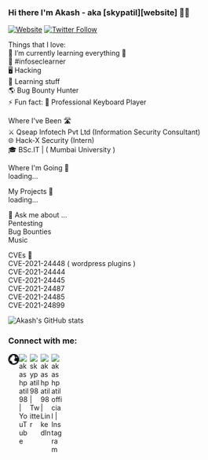 ### Hi there I'm Akash - aka [skypatil][website] 👋👋 <br />

[![Website](https://img.shields.io/website?label=akashpatil.me&style=for-the-badge&url=https%3A%2F%2Fakashpatil.me)](https://akashpatil.me/)
[![Twitter Follow](https://img.shields.io/twitter/follow/skypatil98?color=1DA1F2&logo=twitter&style=for-the-badge)](https://twitter.com/intent/follow?original_referer=https%3A%2F%2Fgithub.com%2Fskypatil98&screen_name=skypatil98)

Things that I love:<br />
🌱 I’m currently learning everything 🤣<br />
📕 #infoseclearner<br />
🖥️ Hacking<br />
📒 Learning stuff<br />
🌎 Bug Bounty Hunter<br />
⚡ Fun fact: 🎹 Professional Keyboard Player<br />


Where I've Been 🛣<br />
⚔️ Qseap Infotech Pvt Ltd (Information Security Consultant)<br />
🌐 Hack-X Security (Intern)<br />
🎓 BSc.IT | ( Mumbai University )<br />

Where I'm Going 🧭<br />
loading...<br />

My Projects 🚧<br />
loading...<br />

💬 Ask me about ...<br />
Pentesting<br />
Bug Bounties<br />
Music<br />

CVEs 🐛<br />
CVE-2021-24448 ( wordpress plugins )<br />
CVE-2021-24444<br />
CVE-2021-24445<br />
CVE-2021-24487<br />
CVE-2021-24485<br />
CVE-2021-24899<br />


![Akash's GitHub stats](https://github-readme-stats.vercel.app/api?username=akashrpatil&show_icons=true&theme=radical)


### Connect with me:

[<img align="left" alt="akashpatil.me" width="22px" src="https://raw.githubusercontent.com/iconic/open-iconic/master/svg/globe.svg" />](https://akashpatil.me/)
[<img align="left" alt="akashpatil98 | YouTube" width="22px" src="https://cdn.jsdelivr.net/npm/simple-icons@v3/icons/youtube.svg" />](https://www.youtube.com/akshpatil98)
[<img align="left" alt="skypatil98 | Twitter" width="22px" src="https://cdn.jsdelivr.net/npm/simple-icons@v3/icons/twitter.svg" />](https://twitter.com/skypatil98)
[<img align="left" alt="akashpatil98 | LinkedIn" width="22px" src="https://cdn.jsdelivr.net/npm/simple-icons@v3/icons/linkedin.svg" />](https://www.linkedin.com/in/akashpatil98/)
[<img align="left" alt="akashpatilofficial | Instagram" width="22px" src="https://cdn.jsdelivr.net/npm/simple-icons@v3/icons/instagram.svg" />](https://www.instagram.com/akashpatilofficial/)

<br />
